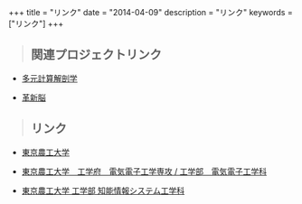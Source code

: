 +++
title = "リンク"
date = "2014-04-09"
description = "リンク"
keywords = ["リンク"]
+++

> ## 関連プロジェクトリンク

- [多元計算解剖学](http://wiki.tagen-compana.org/mediawiki/index.php/Main_Page)

- [革新脳](http://brainminds.jp/)

> ## リンク

- [東京農工大学](http://www.tuat.ac.jp/)

- [東京農工大学　工学府　電気電子工学専攻 / 工学部　電気電子工学科](https://www.ee.tuat.ac.jp/)

- [東京農工大学 工学部 知能情報システム工学科](http://www.eecs.tuat.ac.jp/)

